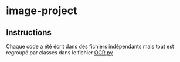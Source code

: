 # image-project

## Instructions

Chaque code a été écrit dans des fichiers indépendants mais tout est regroupé par classes dans le fichier [OCR.py](OCR.py)
